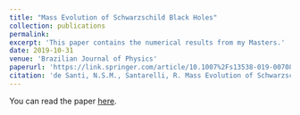 ```yaml
---
title: "Mass Evolution of Schwarzschild Black Holes"
collection: publications
permalink: 
excerpt: 'This paper contains the numerical results from my Masters.'
date: 2019-10-31
venue: 'Brazilian Journal of Physics'
paperurl: 'https://link.springer.com/article/10.1007%2Fs13538-019-00708-y'
citation: 'de Santi, N.S.M., Santarelli, R. Mass Evolution of Schwarzschild Black Holes. Braz J Phys 49, 897–913 (2019). https://doi.org/10.1007/s13538-019-00708-y'
---
```


You can read the paper [here](https://arxiv.org/pdf/1906.07088.pdf).
